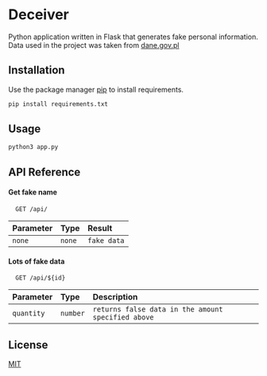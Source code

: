 # Deceiver

Python application written in Flask that generates fake personal information. Data used in the project was taken from [dane.gov.pl](https://dane.gov.pl/pl/dataset/219,imiona-nadawane-dzieciom-w-polsce/resource/36393/table?page=1&per_page=20&q=&sort=)

## Installation

Use the package manager [pip](https://pip.pypa.io/en/stable/) to install requirements.

```bash
pip install requirements.txt
```

## Usage

```bash
python3 app.py
```
## API Reference

#### Get fake name

```http
  GET /api/
```

| Parameter | Type     | Result                |
| :-------- | :------- | :------------------------- |
| `none` | `none` | `fake data` |

#### Lots of fake data

```http
  GET /api/${id}
```

| Parameter | Type     | Description                       |
| :-------- | :------- | :-------------------------------- |
| `quantity`      | `number` | `returns false data in the amount specified above`|
## License
[MIT](https://choosealicense.com/licenses/mit/)
